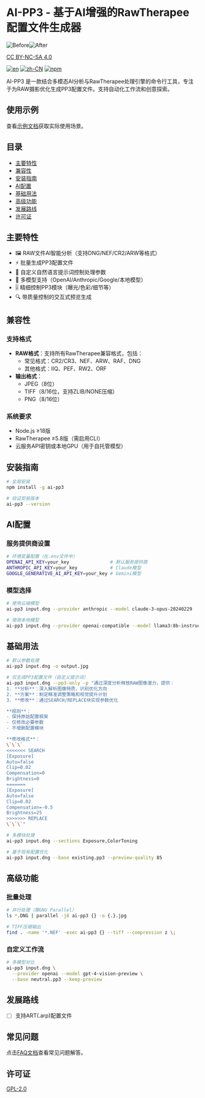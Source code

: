 # AI-PP3 - 基于AI增强的RawTherapee配置文件生成器

![Before](/examples/5/IMGP2426.jpg)![After](/examples/5/ai.jpg)

[CC BY-NC-SA 4.0](https://rawpedia.rawtherapee.com/Rawtherapee_Processing_Challenge_feedback)

[![en](https://img.shields.io/badge/lang-en-red.svg)](README.md) [![zh-CN](https://img.shields.io/badge/lang-zh--CN-yellow.svg)](README.zh-CN.md) [![npm](https://img.shields.io/npm/dt/ai-pp3.svg)](https://www.npmjs.com/package/ai-pp3)

AI-PP3 是一款结合多模态AI分析与RawTherapee处理引擎的命令行工具，专注于为RAW摄影优化生成PP3配置文件。支持自动化工作流和创意探索。

## 使用示例

查看[示例文档](examples/example.zh-CN.md)获取实际使用场景。

## 目录

- [主要特性](#主要特性)
- [兼容性](#兼容性)
- [安装指南](#安装指南)
- [AI配置](#ai配置)
- [基础用法](#基础用法)
- [高级功能](#高级功能)
- [发展路线](#发展路线)
- [许可证](#许可证)

## 主要特性

- 🖼️ RAW文件AI智能分析（支持DNG/NEF/CR2/ARW等格式）
- ⚡ 批量生成PP3配置文件
- 📝 自定义自然语言提示词控制处理参数
- 🔀 多模型支持（OpenAI/Anthropic/Google/本地模型）
- 🎚️ 精细控制PP3模块（曝光/色彩/细节等）
- 🔍 带质量控制的交互式预览生成

## 兼容性

### 支持格式

- **RAW格式**：支持所有RawTherapee兼容格式，包括：
  - 常见格式：CR2/CR3、NEF、ARW、RAF、DNG
  - 其他格式：IIQ、PEF、RW2、ORF
- **输出格式**：
  - JPEG（8位）
  - TIFF（8/16位，支持ZLIB/NONE压缩）
  - PNG（8/16位）

### 系统要求

- Node.js ≥18版
- RawTherapee ≥5.8版（需启用CLI）
- 云服务API密钥或本地GPU（用于自托管模型）

## 安装指南

```bash
# 全局安装
npm install -g ai-pp3

# 验证安装版本
ai-pp3 --version
```

## AI配置

### 服务提供商设置

```bash
# 环境变量配置（在.env文件中）
OPENAI_API_KEY=your_key               # 默认服务提供商
ANTHROPIC_API_KEY=your_key            # Claude模型
GOOGLE_GENERATIVE_AI_API_KEY=your_key # Gemini模型
```

### 模型选择

```bash
# 使用云端模型
ai-pp3 input.dng --provider anthropic --model claude-3-opus-20240229

# 使用本地模型
ai-pp3 input.dng --provider openai-compatible --model llama3:8b-instruct-q5_K_M
```

## 基础用法

```bash
# 默认参数处理
ai-pp3 input.dng -o output.jpg

# 仅生成PP3配置文件（自定义提示词）
ai-pp3 input.dng --pp3-only -p "通过深度分析释放RAW图像潜力，提供：
1. **分析**：深入解析图像特质，识别优化方向
2. **方案**：制定精准调整策略和视觉提升计划
3. **修改**：通过SEARCH/REPLACE块实现参数优化

**规则**：
- 保持原始配置框架
- 仅修改必要参数
- 不增删配置模块

**修改格式**：
\`\`\`
<<<<<<< SEARCH
[Exposure]
Auto=false
Clip=0.02
Compensation=0
Brightness=0
=======
[Exposure]
Auto=false
Clip=0.02
Compensation=-0.5
Brightness=25
>>>>>>> REPLACE
\`\`\`"

# 多模块处理
ai-pp3 input.dng --sections Exposure,ColorToning

# 基于现有配置优化
ai-pp3 input.dng --base existing.pp3 --preview-quality 85
```

## 高级功能

### 批量处理

```bash
# 并行处理（需GNU Parallel）
ls *.DNG | parallel -j8 ai-pp3 {} -o {.}.jpg

# TIFF压缩输出
find . -name '*.NEF' -exec ai-pp3 {} --tiff --compression z \;
```

### 自定义工作流

```bash
# 多模型对比
ai-pp3 input.dng \
  --provider openai --model gpt-4-vision-preview \
  --base neutral.pp3 --keep-preview
```

## 发展路线

- [ ] 支持ART(.arp)配置文件

## 常见问题

点击[FAQ文档](faq.zh-CN.md)查看常见问题解答。

## 许可证

[GPL-2.0](LICENSE)
